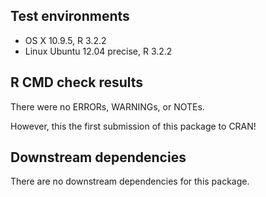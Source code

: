 ## Test environments
* OS X 10.9.5, R 3.2.2
* Linux Ubuntu 12.04 precise, R 3.2.2


## R CMD check results
There were no ERRORs, WARNINGs, or NOTEs.

However, this the first submission of this package to CRAN!


## Downstream dependencies
There are no downstream dependencies for this package.
